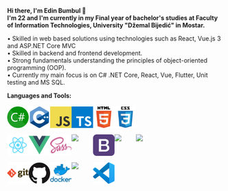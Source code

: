 **Hi there, I'm Edin Bumbul 👋**<br/>
**I'm 22 and I'm currently in my Final year of bachelor's studies at Faculty of Information Technologies, University "Džemal Bijedić" in Mostar.**<br/>

• Skilled in web based solutions using technologies such as React, Vue.js 3 and ASP.NET Core MVC<br/>
• Skilled in backend and frontend development.<br/>
• Strong fundamentals understanding the principles of object-oriented programming (OOP).<br/>
• Currently my main focus is on C# .NET Core, React, Vue, Flutter, Unit testing and MS SQL.<br/>

**Languages and Tools:**
<br/>
<br/>
<img align="left" width="50px" src="https://raw.githubusercontent.com/github/explore/80688e429a7d4ef2fca1e82350fe8e3517d3494d/topics/csharp/csharp.png" />
<img align="left" width="50px" src="https://raw.githubusercontent.com/github/explore/80688e429a7d4ef2fca1e82350fe8e3517d3494d/topics/cpp/cpp.png" />
<img align="left" width="50px" src="https://raw.githubusercontent.com/github/explore/80688e429a7d4ef2fca1e82350fe8e3517d3494d/topics/javascript/javascript.png" />
<img align="left" width="50px" src="https://raw.githubusercontent.com/github/explore/80688e429a7d4ef2fca1e82350fe8e3517d3494d/topics/typescript/typescript.png" />
<img align="left" width="50px" src="https://raw.githubusercontent.com/github/explore/80688e429a7d4ef2fca1e82350fe8e3517d3494d/topics/html/html.png" />
<img align="left" width="50px" src="https://raw.githubusercontent.com/github/explore/80688e429a7d4ef2fca1e82350fe8e3517d3494d/topics/css/css.png" />
<br/>
<br/>

<br /><img align="left" height="50px" width="50px" src="https://raw.githubusercontent.com/github/explore/80688e429a7d4ef2fca1e82350fe8e3517d3494d/topics/react/react.png" />
<img align="left" width="50px" src="https://raw.githubusercontent.com/github/explore/80688e429a7d4ef2fca1e82350fe8e3517d3494d/topics/vue/vue.png" />
<img align="left" width="50px" src="https://raw.githubusercontent.com/github/explore/80688e429a7d4ef2fca1e82350fe8e3517d3494d/topics/sass/sass.png" />
<img align="left" width="50px" src="https://www.nicepng.com/png/full/400-4004661_deep-analysis-tailwind-logo.png" />
<img align="left" width="50px" src="https://raw.githubusercontent.com/github/explore/80688e429a7d4ef2fca1e82350fe8e3517d3494d/topics/bootstrap/bootstrap.png" />
<img align="left" width="50px" src="https://camo.githubusercontent.com/3247526b7b28c4038828f801763b617fa2dfb567d0178400e4ca9dffec6e98b7/68747470733a2f2f75706c6f61642e77696b696d656469612e6f72672f77696b6970656469612f636f6d6d6f6e732f7468756d622f652f65652f2e4e45545f436f72655f4c6f676f2e7376672f37363870782d2e4e45545f436f72655f4c6f676f2e7376672e706e67" />
<img align="left" width="50px" src="https://camo.githubusercontent.com/741319f6b5327b04d4daebe6478337f79ec7246de765b8cf3b284ae6481a7b60/68747470733a2f2f63646e2e69636f6e73636f75742e636f6d2f69636f6e2f667265652f706e672d3531322f78616d6172696e2d3238323432372e706e67" />
<br/>
<br/>

<br/><img align="left" width="50px" src="https://raw.githubusercontent.com/github/explore/80688e429a7d4ef2fca1e82350fe8e3517d3494d/topics/git/git.png" />
<img align="left" width="50px" src="https://raw.githubusercontent.com/github/explore/78df643247d429f6cc873026c0622819ad797942/topics/github/github.png" />
<img align="left" width="50px" src="https://raw.githubusercontent.com/github/explore/80688e429a7d4ef2fca1e82350fe8e3517d3494d/topics/docker/docker.png" />
<img align="left" width="50px" src="https://camo.githubusercontent.com/c32648fd200f96a4302ea2d1f1300752f0e6cd7fb49468fb1b7404af40001ec2/68747470733a2f2f7374617469632e77696b69612e6e6f636f6f6b69652e6e65742f6c6f676f70656469612f696d616765732f362f36322f4272616e645f56697375616c5f53747564696f5f57696e5f323031392e7376672f7265766973696f6e2f6c61746573742f7363616c652d746f2d77696474682d646f776e2f3334303f63623d3230313931303139303234313531" />
<img align="left" width="50px" src="https://raw.githubusercontent.com/github/explore/80688e429a7d4ef2fca1e82350fe8e3517d3494d/topics/visual-studio-code/visual-studio-code.png" />



<!---
bumbuledin/bumbuledin is a ✨ special ✨ repository because its `README.md` (this file) appears on your GitHub profile.
You can click the Preview link to take a look at your changes.
--->
